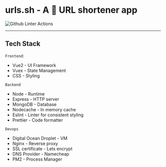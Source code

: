 # urls.sh - A 🔗 URL shortener app

![Github Linter Actions](https://github.com/PranjalAgni/urls.sh/workflows/Github%20Linter%20Actions/badge.svg)

---

## Tech Stack

`Frontend`:

- Vue2 - UI Framework
- Vuex - State Management
- CSS - Styling

`Backend`

- Node - Runtime
- Express - HTTP server
- MongoDB - Database
- Nodecache - In memory cache
- Eslint - Linter for consistent styling
- Prettier - Code formatter

`Devops`

- Digital Ocean Droplet - VM
- Nginx - Reverse proxy
- SSL certificate - Lets encrypt
- DNS Provider - Namecheap
- PM2 - Process Manager
